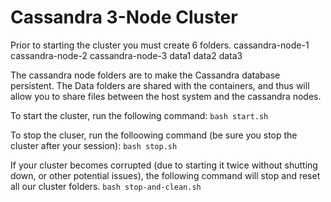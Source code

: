 # Cassandra 3-Node Cluster 

Prior to starting the cluster you must create 6 folders. 
cassandra-node-1
cassandra-node-2
cassandra-node-3
data1
data2
data3

The cassandra node folders are to make the Cassandra database persistent. The Data folders are shared with the containers, and thus will allow you to share files between the host system and the cassandra nodes.

To start the cluster, run the following command:
```bash start.sh```

To stop the cluser, run the folloowing command (be sure you stop the cluster after your session):
```bash stop.sh```

If your cluster becomes corrupted (due to starting it twice without shutting down, or other potential issues), the following command will stop and reset all our cluster folders.
```bash stop-and-clean.sh```
